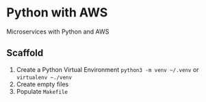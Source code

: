 # Python with AWS
Microservices with Python and AWS


## Scaffold

1. Create a Python Virtual Environment `python3 -m venv ~/.venv` or `virtualenv ~./venv`
2. Create empty files
3. Populate `Makefile`